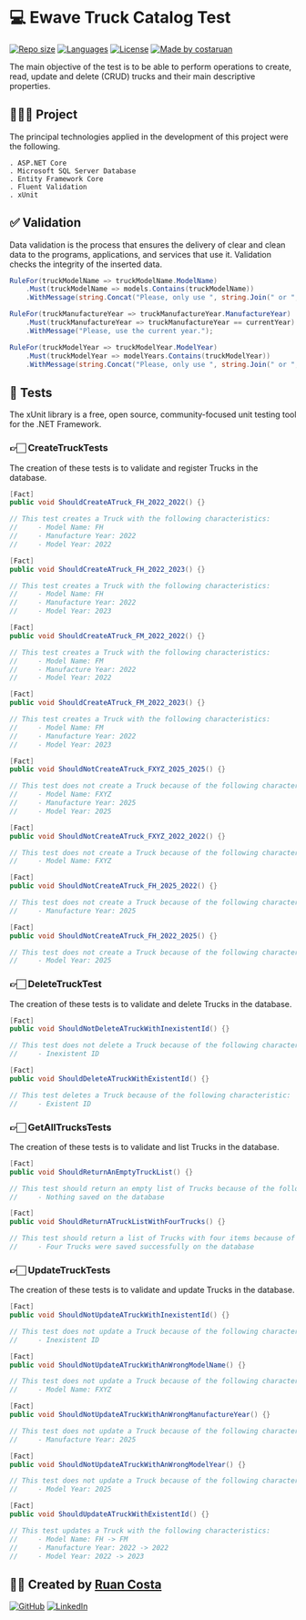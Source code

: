 # 💻 Ewave Truck Catalog Test

[![Repo size](https://img.shields.io/github/repo-size/costaruan/ewave-truck-catalog-test)](https://github.com/costaruan/volume-hand-control/)
[![Languages](https://img.shields.io/github/languages/count/costaruan/ewave-truck-catalog-test)](https://github.com/costaruan/volume-hand-control/)
[![License](https://img.shields.io/github/license/costaruan/ewave-truck-catalog-test)](https://github.com/costaruan/volume-hand-control/blob/master/LICENSE.md)
[![Made by costaruan](https://img.shields.io/badge/made%20by-costaruan-green)](https://github.com/costaruan/volume-hand-control/)

The main objective of the test is to be able to perform operations to create, read, update and delete (CRUD) trucks and their main descriptive properties.

## 👨🏻‍💻 Project

The principal technologies applied in the development of this project were the following.

    . ASP.NET Core
    . Microsoft SQL Server Database
    . Entity Framework Core
    . Fluent Validation
    . xUnit

## ✅ Validation

Data validation is the process that ensures the delivery of clear and clean data to the programs, applications, and services that use it. Validation checks the integrity of the inserted data.

```csharp
RuleFor(truckModelName => truckModelName.ModelName)
    .Must(truckModelName => models.Contains(truckModelName))
    .WithMessage(string.Concat("Please, only use ", string.Join(" or ", models), " models."));

RuleFor(truckManufactureYear => truckManufactureYear.ManufactureYear)
    .Must(truckManufactureYear => truckManufactureYear == currentYear)
    .WithMessage("Please, use the current year.");

RuleFor(truckModelYear => truckModelYear.ModelYear)
    .Must(truckModelYear => modelYears.Contains(truckModelYear))
    .WithMessage(string.Concat("Please, only use ", string.Join(" or ", modelYears), " model years."));
```

## 💭 Tests

The xUnit library is a free, open source, community-focused unit testing tool for the .NET Framework.

### 👉🏻 CreateTruckTests

The creation of these tests is to validate and register Trucks in the database.

```csharp
[Fact]
public void ShouldCreateATruck_FH_2022_2022() {}

// This test creates a Truck with the following characteristics:
//     - Model Name: FH
//     - Manufacture Year: 2022
//     - Model Year: 2022
```

```csharp
[Fact]
public void ShouldCreateATruck_FH_2022_2023() {}

// This test creates a Truck with the following characteristics:
//     - Model Name: FH
//     - Manufacture Year: 2022
//     - Model Year: 2023
```

```csharp
[Fact]
public void ShouldCreateATruck_FM_2022_2022() {}

// This test creates a Truck with the following characteristics:
//     - Model Name: FM
//     - Manufacture Year: 2022
//     - Model Year: 2022
```

```csharp
[Fact]
public void ShouldCreateATruck_FM_2022_2023() {}

// This test creates a Truck with the following characteristics:
//     - Model Name: FM
//     - Manufacture Year: 2022
//     - Model Year: 2023
```

```csharp
[Fact]
public void ShouldNotCreateATruck_FXYZ_2025_2025() {}

// This test does not create a Truck because of the following characteristics:
//     - Model Name: FXYZ
//     - Manufacture Year: 2025
//     - Model Year: 2025
```

```csharp
[Fact]
public void ShouldNotCreateATruck_FXYZ_2022_2022() {}

// This test does not create a Truck because of the following characteristic:
//     - Model Name: FXYZ
```

```csharp
[Fact]
public void ShouldNotCreateATruck_FH_2025_2022() {}

// This test does not create a Truck because of the following characteristic:
//     - Manufacture Year: 2025
```

```csharp
[Fact]
public void ShouldNotCreateATruck_FH_2022_2025() {}

// This test does not create a Truck because of the following characteristic:
//     - Model Year: 2025
```

### 👉🏻 DeleteTruckTest

The creation of these tests is to validate and delete Trucks in the database.

```csharp
[Fact]
public void ShouldNotDeleteATruckWithInexistentId() {}

// This test does not delete a Truck because of the following characteristic:
//     - Inexistent ID
```

```csharp
[Fact]
public void ShouldDeleteATruckWithExistentId() {}

// This test deletes a Truck because of the following characteristic:
//     - Existent ID
```

### 👉🏻 GetAllTrucksTests

The creation of these tests is to validate and list Trucks in the database.

```csharp
[Fact]
public void ShouldReturnAnEmptyTruckList() {}

// This test should return an empty list of Trucks because of the following characteristic:
//     - Nothing saved on the database
```

```csharp
[Fact]
public void ShouldReturnATruckListWithFourTrucks() {}

// This test should return a list of Trucks with four items because of the following characteristic:
//     - Four Trucks were saved successfully on the database
```

### 👉🏻 UpdateTruckTests

The creation of these tests is to validate and update Trucks in the database.

```csharp
[Fact]
public void ShouldNotUpdateATruckWithInexistentId() {}

// This test does not update a Truck because of the following characteristic:
//     - Inexistent ID
```

```csharp
[Fact]
public void ShouldNotUpdateATruckWithAnWrongModelName() {}

// This test does not update a Truck because of the following characteristic:
//     - Model Name: FXYZ
```

```csharp
[Fact]
public void ShouldNotUpdateATruckWithAnWrongManufactureYear() {}

// This test does not update a Truck because of the following characteristic:
//     - Manufacture Year: 2025
```

```csharp
[Fact]
public void ShouldNotUpdateATruckWithAnWrongModelYear() {}

// This test does not update a Truck because of the following characteristic:
//     - Model Year: 2025
```

```csharp
[Fact]
public void ShouldUpdateATruckWithExistentId() {}

// This test updates a Truck with the following characteristics:
//     - Model Name: FH -> FM
//     - Manufacture Year: 2022 -> 2022
//     - Model Year: 2022 -> 2023
```

## 👦🏻 Created by [Ruan Costa](https://costaruan.dev/)

[![GitHub](https://img.shields.io/badge/GitHub-181717?style=for-the-badge&logo=github&logoColor=FFFFFF)](https://github.com/costaruan/)
[![LinkedIn](https://img.shields.io/badge/LinkedIn-0077B5?style=for-the-badge&logo=linkedin&logoColor=FFFFFF)](https://www.linkedin.com/in/costaruan/)
